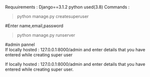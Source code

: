 Requuirements :
Django==3.1.2
python used(3.8)
Commands : 
 > python manage.py createsuperuser


#Enter name,email,password
 
 
 
 > python manage.py runserver


#admin pannel  
If locally hosted : 127.0.0.1:8000/admin and enter details that you have entered while creating super user

If locally hosted : 127.0.0.1:8000/admin and enter details that you have entered while creating super user.




